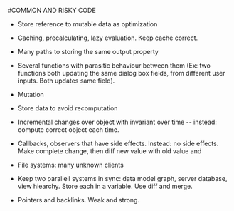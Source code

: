 


#COMMON AND RISKY CODE

- Store reference to mutable data as optimization
- Caching, precalculating, lazy evaluation. Keep cache correct.
- Many paths to storing the same output property
- Several functions with parasitic behaviour between them (Ex: two functions both updating the same dialog box fields, from different user inputs. Both updates same field).
- Mutation
- Store data to avoid recomputation
- Incremental changes over object with invariant over time -- instead: compute correct object each time.
- Callbacks, observers that have side effects. Instead: no side effects. Make complete change, then diff new value with old value and 
- File systems: many unknown clients
- Keep two parallell systems in sync: data model graph, server database, view hiearchy. Store each in a variable. Use diff and merge.

- Pointers and backlinks. Weak and strong.